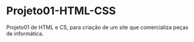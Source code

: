# Projeto01-HTML-CSS
Projeto01 de HTML e CS, para criação de um site que comercializa peças de informática.
